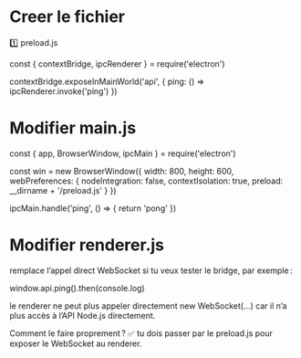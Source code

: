 

# Creer le fichier
  1️⃣ preload.js

  const { contextBridge, ipcRenderer } = require('electron')

  contextBridge.exposeInMainWorld('api', {
    ping: () => ipcRenderer.invoke('ping')
  })

# Modifier main.js
  const { app, BrowserWindow, ipcMain } = require('electron')


  const win = new BrowserWindow({
    width: 800,
    height: 600,
    webPreferences: {
      nodeIntegration: false,
      contextIsolation: true,
      preload: __dirname + '/preload.js'
    }
  })


  ipcMain.handle('ping', () => {
  return 'pong'
})


# Modifier renderer.js
  remplace l’appel direct WebSocket si tu veux tester le bridge, par exemple :

  window.api.ping().then(console.log)


 le renderer ne peut plus appeler directement new WebSocket(...) car il n’a plus accès à l’API Node.js directement.

Comment le faire proprement ?
✅ tu dois passer par le preload.js pour exposer le WebSocket au renderer.